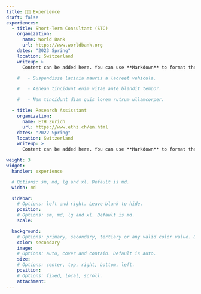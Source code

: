 ```yaml
---
title: 👨‍💼 Experience
draft: false
experiences:
  - title: Short-Term Consultant (STC)
    organization:
      name: World Bank
      url: https://www.worldbank.org
    dates: "2023 Spring"
    location: Switzerland
    writeup: >
      Content can be added here. You can use **Markdown** to format the text.

    #   - Suspendisse lacinia mauris a laoreet vehicula.

    #   - Aenean tincidunt enim vitae ante blandit tempor.

    #   - Nam tincidunt diam quis lorem rutrum ullamcorper.

  - title: Research Assisstant
    organization:
      name: ETH Zurich
      url: https://www.ethz.ch/en.html
    dates: "2022 Spring"
    location: Switzerland
    writeup: >
      Content can be added here. You can use **Markdown** to format the text.

weight: 3
widget:
  handler: experience

  # Options: sm, md, lg and xl. Default is md.
  width: md

  sidebar:
    # Options: left and right. Leave blank to hide.
    position:
    # Options: sm, md, lg and xl. Default is md.
    scale:

  background:
    # Options: primary, secondary, tertiary or any valid color value. Default is primary.
    color: secondary
    image:
    # Options: auto, cover and contain. Default is auto.
    size:
    # Options: center, top, right, bottom, left.
    position:
    # Options: fixed, local, scroll.
    attachment:
---
```

